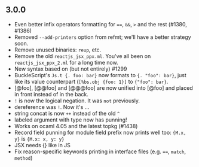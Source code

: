 
## 3.0.0

- Even better infix operators formatting for `==`, `&&`, `>` and the rest (#1380, #1386)
- Removed `--add-printers` option from refmt; we'll have a better strategy soon.
- Remove unused binaries: `reup`, etc.
- Remove the old `reactjs_jsx_ppx.ml`. You've all been on `reactjs_jsx_ppx_2.ml` for a long time now.
- New syntax based on (but not entirely) #1299
- BuckleScript's `Js.t {. foo: bar}` now formats to `{. "foo": bar}`, just like its value counterpart (`[%bs.obj {foo: 1}]` to `{"foo": bar}`.
- [@foo], [@@foo] and [@@@foo] are now unified into [@foo] and placed in front instead of in the back.
- `!` is now the logical negation. It was `not` previously.
- dereference was `!`. Now it's ...
- string concat is now `++` instead of the old `^`
- labeled argument with type now has punning!
- Works on ocaml 4.05 and the latest topkg (#1438)
- Record field punning for module field prefix now prints well too: `{M.x, y}` is `{M.x: x, y: y}`
- JSX needs {} like in JS
- Fix reason-specific keywords printing in interface files (e.g. `==`, `match`, `method`)
